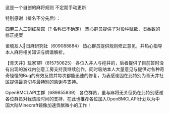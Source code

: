 这是一个自创的麻将规则
不定期手动更新

特别感谢（排名不分先后）：

四麻三人二刻红茶馆（? 名称已不确定）
热心群员提供了对役种赋数，旧番数的修正提案

雀魂友人🍒日麻研究社（609088884）
热心群员提供规则修正意见，并热心指导本人麻将相关知识与牌谱解析。

【青天井】玩家1群（815750625）
各位入井人与挖井的，后者提供了目前暂时没有出现的游戏内创意工房支持我继续创作，同时吸纳本人大量意见与提供对各种奇奇怪怪的Bug的有效反馈并每次都能迅速的修复，为表感谢固在此特别为青天井社区提供最真切与最特别的感谢与支持。

OpenBMCLAPI主群（689855839）
各位群员，虽与麻将无关但仍在此特别感谢各位群员对我该段时间的支持，在此也推荐各位加入OpenBMCLAPI计划以为中国大陆Minecraft镜像加速贡献微小的工作！
